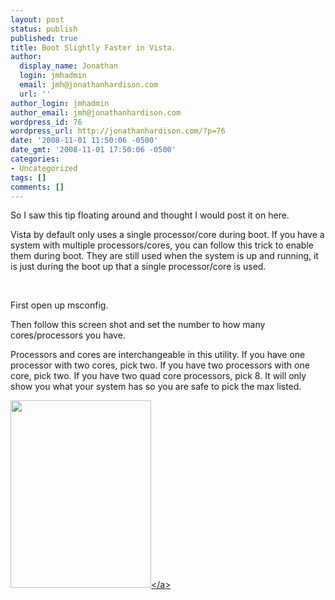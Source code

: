 ```yaml
---
layout: post
status: publish
published: true
title: Boot Slightly Faster in Vista.
author:
  display_name: Jonathan
  login: jmhadmin
  email: jmh@jonathanhardison.com
  url: ''
author_login: jmhadmin
author_email: jmh@jonathanhardison.com
wordpress_id: 76
wordpress_url: http://jonathanhardison.com/?p=76
date: '2008-11-01 11:50:06 -0500'
date_gmt: '2008-11-01 17:50:06 -0500'
categories:
- Uncategorized
tags: []
comments: []
---
```

<p>So I saw this tip floating around and thought I would post it on here.</p>
<p>Vista by default only uses a single processor&#47;core during boot. If you have a system with multiple processors&#47;cores, you can follow this trick to enable them during boot. They are still used when the system is up and running, it is just during the boot up that a single processor&#47;core is used.</p>
<p>&nbsp;</p>
<p>First open up msconfig.</p>
<p>Then follow this screen shot and set the number to how many cores&#47;processors you have.</p>
<p>Processors and cores are interchangeable in this utility. If you have one processor with two cores, pick two. If you have two processors with one core, pick two. If you have two quad core processors, pick 8. It will only show you what your system has so you are safe to pick the max listed.</p>
<p><a href="http:&#47;&#47;jonathanhardison.com&#47;wp-content&#47;uploads&#47;2008&#47;11&#47;bootfaster.jpg"><img class="alignnone size-medium wp-image-77" title="bootfaster" src="http:&#47;&#47;jonathanhardison.com&#47;wp-content&#47;uploads&#47;2008&#47;11&#47;bootfaster-225x300.jpg" alt="" width="225" height="300" &#47;><&#47;a></p>
